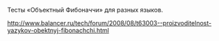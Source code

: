 Тесты «Объектный Фибоначчи» для разных языков.

http://www.balancer.ru/tech/forum/2008/08/t63003--proizvoditelnost-yazykov-obektnyj-fibonachchi.html